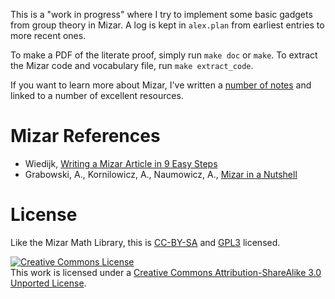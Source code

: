 This is a "work in progress" where I try to implement some basic gadgets
from group theory in Mizar. A log is kept in `alex.plan` from earliest
entries to more recent ones.

To make a PDF of the literate proof, simply run `make doc` or `make`. To
extract the Mizar code and vocabulary file, run `make extract_code`.

If you want to learn more about Mizar, I've written a [number of notes](https://pqnelson.github.io/org-notes/comp-sci/theorem-provers/mizar/index.html)
and linked to a number of excellent resources.

# Mizar References

- Wiedijk, [Writing a Mizar Article in 9 Easy Steps](http://www.mizar.org/project/mizman.pdf)
- Grabowski, A., Kornilowicz, A., Naumowicz, A., [Mizar in a Nutshell](http://jfr.cib.unibo.it/article/view/1980/1356)

# License

Like the Mizar Math Library, this is [CC-BY-SA](https://creativecommons.org/licenses/by-sa/3.0/) and [GPL3](http://www.gnu.org/licenses/gpl-3.0.html) licensed.

<a rel="license" href="http://creativecommons.org/licenses/by-sa/3.0/"><img alt="Creative Commons License" style="border-width:0" src="https://i.creativecommons.org/l/by-sa/3.0/88x31.png" /></a><br />This work is licensed under a <a rel="license" href="http://creativecommons.org/licenses/by-sa/3.0/">Creative Commons Attribution-ShareAlike 3.0 Unported License</a>.
